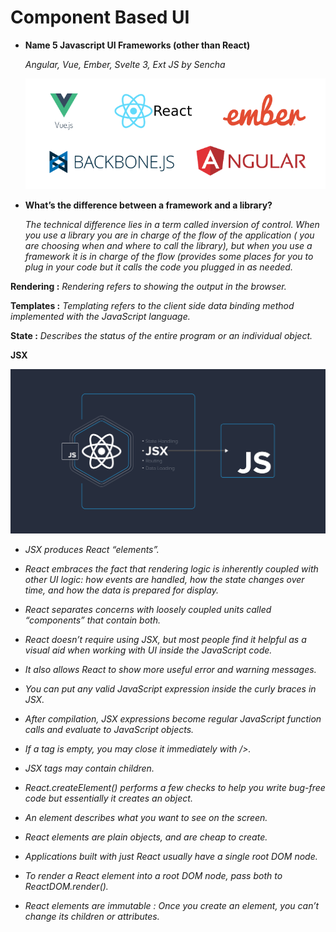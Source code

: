 # Component Based UI



- **Name 5 Javascript UI Frameworks (other than React)**

    *Angular, Vue, Ember, Svelte 3, Ext JS by Sencha*

    ![UI](../img/read26A.png)


- **What’s the difference between a framework and a library?**

     *The technical difference lies in a term called inversion of control. When you use a library you are in charge of the flow of the application ( you are choosing when and where to call the library), but when you use a framework it is in charge of the flow (provides some places for you to plug in your code but it calls the code you plugged in as needed.*  


**Rendering :** *Rendering refers to showing the output in the browser.*

**Templates :** *Templating refers to the client side data binding method implemented with the JavaScript language.*

**State :** *Describes the status of the entire program or an individual object.*

**JSX** 

![JSX](../img/read26B.png)

- *JSX produces React “elements”.*

- *React embraces the fact that rendering logic is inherently coupled with other UI logic: how events are handled, how the state changes over time, and how the data is prepared for display.*

- *React separates concerns with loosely coupled units called “components” that contain both.*

- *React doesn’t require using JSX, but most people find it helpful as a visual aid when working with UI inside the JavaScript code.* 

- *It also allows React to show more useful error and warning messages.* 

- *You can put any valid JavaScript expression inside the curly braces in JSX.*

- *After compilation, JSX expressions become regular JavaScript function calls and evaluate to JavaScript objects.*

- *If a tag is empty, you may close it immediately with />.* 

- *JSX tags may contain children.*

- *React.createElement() performs a few checks to help you write bug-free code but essentially it creates an object.*

- *An element describes what you want to see on the screen.*

- *React elements are plain objects, and are cheap to create.*

- *Applications built with just React usually have a single root DOM node.*

- *To render a React element into a root DOM node, pass both to ReactDOM.render().*

- *React elements are immutable : Once you create an element, you can’t change its children or attributes.*